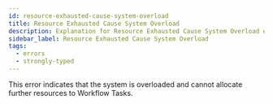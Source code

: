 ```yaml
---
id: resource-exhausted-cause-system-overload
title: Resource Exhausted Cause System Overload
description: Explanation for Resource Exhausted Cause System Overload error message, and how to fix it.
sidebar_label: Resource Exhausted Cause System Overload
tags:
  - errors
  - strongly-typed
---
```


This error indicates that the system is overloaded and cannot allocate further resources to Workflow Tasks.
